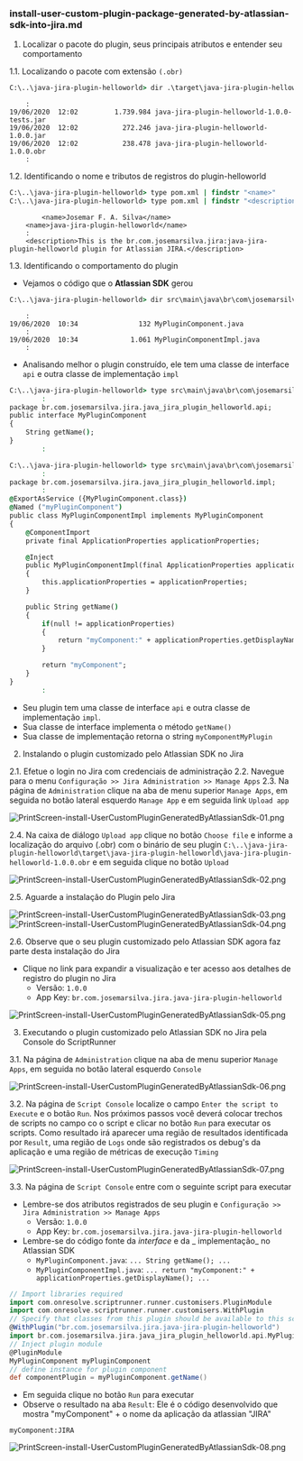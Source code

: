 ### install-user-custom-plugin-package-generated-by-atlassian-sdk-into-jira.md

1. Localizar o pacote do plugin, seus principais atributos e entender seu comportamento

1.1. Localizando o pacote com extensão `(.obr)`

```cmd
C:\..\java-jira-plugin-helloworld> dir .\target\java-jira-plugin-helloworld*
```

```console
	:
19/06/2020  12:02         1.739.984 java-jira-plugin-helloworld-1.0.0-tests.jar
19/06/2020  12:02           272.246 java-jira-plugin-helloworld-1.0.0.jar
19/06/2020  12:02           238.478 java-jira-plugin-helloworld-1.0.0.obr
	:
```

1.2. Identificando o nome e tributos de registros do plugin-helloworld

```cmd
C:\..\java-jira-plugin-helloworld> type pom.xml | findstr "<name>"
C:\..\java-jira-plugin-helloworld> type pom.xml | findstr "<description>"
```

```console
        <name>Josemar F. A. Silva</name>
    <name>java-jira-plugin-helloworld</name>
	:
    <description>This is the br.com.josemarsilva.jira:java-jira-plugin-helloworld plugin for Atlassian JIRA.</description>
```

1.3. Identificando o comportamento do plugin

* Vejamos o código que o **Atlassian SDK** gerou

```cmd
C:\..\java-jira-plugin-helloworld> dir src\main\java\br\com\josemarsilva\jira\java_jira_plugin_helloworld\*.java /s
```

```console
	:
19/06/2020  10:34               132 MyPluginComponent.java
	:
19/06/2020  10:34             1.061 MyPluginComponentImpl.java
	:
```

* Analisando melhor o plugin construído, ele tem uma classe de interface `api` e outra classe de implementação `impl`

```cmd
C:\..\java-jira-plugin-helloworld> type src\main\java\br\com\josemarsilva\jira\java_jira_plugin_helloworld\api\MyPluginComponent.java
		:
package br.com.josemarsilva.jira.java_jira_plugin_helloworld.api;
public interface MyPluginComponent
{
    String getName();
}
		:
```

```cmd
C:\..\java-jira-plugin-helloworld> type src\main\java\br\com\josemarsilva\jira\java_jira_plugin_helloworld\impl\MyPluginComponentImpl.java
		:
package br.com.josemarsilva.jira.java_jira_plugin_helloworld.impl;
		:
@ExportAsService ({MyPluginComponent.class})
@Named ("myPluginComponent")
public class MyPluginComponentImpl implements MyPluginComponent
{
    @ComponentImport
    private final ApplicationProperties applicationProperties;

    @Inject
    public MyPluginComponentImpl(final ApplicationProperties applicationProperties)
    {
        this.applicationProperties = applicationProperties;
    }

    public String getName()
    {
        if(null != applicationProperties)
        {
            return "myComponent:" + applicationProperties.getDisplayName();
        }

        return "myComponent";
    }
}
		:
```

* Seu plugin tem uma classe de interface `api` e outra classe de implementação `impl`. 
* Sua classe de interface implementa o método `getName()`
* Sua classe de implementação retorna o string `myComponentMyPlugin`


2. Instalando o plugin customizado pelo Atlassian SDK no Jira

2.1. Efetue o login no Jira com credenciais de administração
2.2. Navegue para o menu `Configuração >> Jira Administration >> Manage Apps`
2.3. Na página de `Administration` clique na aba de menu superior `Manage Apps`, em seguida no botão lateral esquerdo `Manage App` e em seguida link `Upload app`

![PrintScreen-install-UserCustomPluginGeneratedByAtlassianSdk-01.png](./doc/PrintScreen-install-UserCustomPluginGeneratedByAtlassianSdk-01.png) 

2.4. Na caixa de diálogo `Upload app` clique no botão `Choose file` e informe a localização do arquivo (.obr) com o binário de seu plugin `C:\..\java-jira-plugin-helloworld\target\java-jira-plugin-helloworld\java-jira-plugin-helloworld-1.0.0.obr` e em seguida clique no botão `Upload`

![PrintScreen-install-UserCustomPluginGeneratedByAtlassianSdk-02.png](./doc/PrintScreen-install-UserCustomPluginGeneratedByAtlassianSdk-02.png) 

2.5. Aguarde a instalação do Plugin pelo Jira

![PrintScreen-install-UserCustomPluginGeneratedByAtlassianSdk-03.png](./doc/PrintScreen-install-UserCustomPluginGeneratedByAtlassianSdk-03.png) 
![PrintScreen-install-UserCustomPluginGeneratedByAtlassianSdk-04.png](./doc/PrintScreen-install-UserCustomPluginGeneratedByAtlassianSdk-04.png) 

2.6. Observe que o seu plugin customizado pelo Atlassian SDK agora faz parte desta instalação do Jira

* Clique no link para expandir a visualização e ter acesso aos detalhes de registro do plugin no Jira
  * Versão: `1.0.0`
  * App Key: `br.com.josemarsilva.jira.java-jira-plugin-helloworld`

![PrintScreen-install-UserCustomPluginGeneratedByAtlassianSdk-05.png](./doc/PrintScreen-install-UserCustomPluginGeneratedByAtlassianSdk-05.png) 

3. Executando o plugin customizado pelo Atlassian SDK no Jira pela Console do ScriptRunner

3.1. Na página de `Administration` clique na aba de menu superior `Manage Apps`, em seguida no botão lateral esquerdo `Console`

![PrintScreen-install-UserCustomPluginGeneratedByAtlassianSdk-06.png](./doc/PrintScreen-install-UserCustomPluginGeneratedByAtlassianSdk-06.png) 

3.2. Na página de `Script Console` localize o campo `Enter the script to Execute` e o botão `Run`. Nos próximos passos você deverá colocar trechos de scripts no campo co o script e clicar no botão `Run` para executar os scripts. Como resultado irá aparecer uma região de resultados identificada por `Result`, uma região de `Logs` onde são registrados os debug's da aplicação e uma região de métricas de execução `Timing` 

![PrintScreen-install-UserCustomPluginGeneratedByAtlassianSdk-07.png](./doc/PrintScreen-install-UserCustomPluginGeneratedByAtlassianSdk-07.png) 

3.3. Na página de `Script Console` entre com o seguinte script para executar

* Lembre-se dos atributos registrados de seu plugin e `Configuração >> Jira Administration >> Manage Apps`
  * Versão: `1.0.0`
  * App Key: `br.com.josemarsilva.jira.java-jira-plugin-helloworld`
* Lembre-se do código fonte da _interface_ e da _ implementação_ no Atlassian SDK
  * `MyPluginComponent.java`: `... String getName(); ...`
  * `MyPluginComponentImpl.java`: `... return "myComponent:" + applicationProperties.getDisplayName(); ...`


```groovy
// Import libraries required
import com.onresolve.scriptrunner.runner.customisers.PluginModule
import com.onresolve.scriptrunner.runner.customisers.WithPlugin
// Specify that classes from this plugin should be available to this script
@WithPlugin("br.com.josemarsilva.jira.java-jira-plugin-helloworld")
import br.com.josemarsilva.jira.java_jira_plugin_helloworld.api.MyPluginComponent
// Inject plugin module
@PluginModule
MyPluginComponent myPluginComponent
// define instance for plugin component
def componentPlugin = myPluginComponent.getName()
```

* Em seguida clique no botão `Run` para executar
* Observe o resultado na aba `Result`: Ele é o código desenvolvido que mostra "myComponent" + o nome da aplicação da atlassian "JIRA"

```console
myComponent:JIRA
```

![PrintScreen-install-UserCustomPluginGeneratedByAtlassianSdk-08.png](./doc/PrintScreen-install-UserCustomPluginGeneratedByAtlassianSdk-08.png) 

